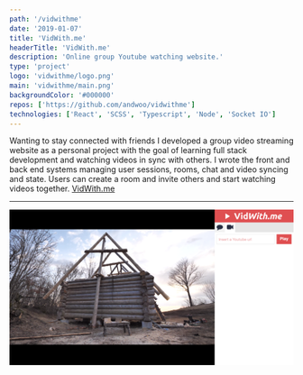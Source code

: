 ```yaml
---
path: '/vidwithme'
date: '2019-01-07'
title: 'VidWith.me'
headerTitle: 'VidWith.me'
description: 'Online group Youtube watching website.'
type: 'project'
logo: 'vidwithme/logo.png'
main: 'vidwithme/main.png'
backgroundColor: '#000000'
repos: ['https://github.com/andwoo/vidwithme']
technologies: ['React', 'SCSS', 'Typescript', 'Node', 'Socket IO']
---
```


Wanting to stay connected with friends I developed a group video streaming website as a personal project with the goal of learning full stack development and watching videos in sync with others. I wrote the front and back end systems managing user sessions, rooms, chat and video syncing and state. Users can create a room and invite others and start watching videos together. [VidWith.me](https://vidwithme.herokuapp.com/)

---

![VidWith.me](../images/vidwithme/main.png)